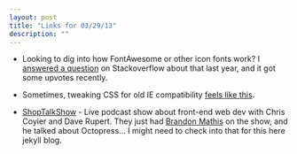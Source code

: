 ```yaml
---
layout: post
title: "Links for 03/29/13"
description: ""
---
```

*  Looking to dig into how FontAwesome or other icon fonts work? I [answered a question](http://stackoverflow.com/questions/11875088/use-fontawesome-or-glyphicons-with-css-before) on Stackoverflow about that last year, and it got some upvotes recently.

*  Sometimes, tweaking CSS for old IE compatibility [feels like this](http://i.imgur.com/Q3cUg29.gif).

*  [ShopTalkShow](http://shoptalkshow.com) - Live podcast show about front-end web dev with Chris Coyier and Dave Rupert. They just had [Brandon Mathis](http://twitter.com/imathis) on the show, and he talked about Octopress... I might need to check into that for this here jekyll blog.